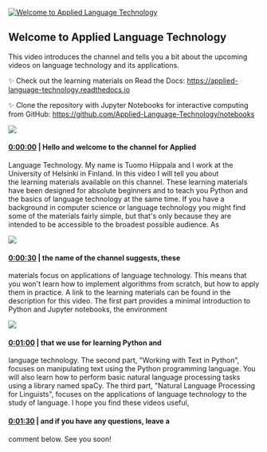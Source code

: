 [![Welcome to Applied Language Technology](https://i.ytimg.com/vi/zr0jQ47AKj8/maxresdefault.jpg)](https://www.youtube.com/watch?v=zr0jQ47AKj8)

## Welcome to Applied Language Technology

This video introduces the channel and tells you a bit about the upcoming videos on language technology and its applications. 



✨ Check out the learning materials on Read the Docs: https://applied-language-technology.readthedocs.io



✨ Clone the repository with Jupyter Notebooks for interactive computing from GitHub: https://github.com/Applied-Language-Technology/notebooks



![](https://i.ytimg.com/vi/zr0jQ47AKj8/maxres1.jpg)



#### [0:00:00](https://www.youtube.com/watch?v=zr0jQ47AKj8&t=0) |  Hello and welcome to the channel for Applied

Language Technology. My name is Tuomo Hiippala and I work at the University of Helsinki in Finland. In this video I will tell you about the learning materials available on this channel. These learning materials have been designed for absolute beginners and to teach you Python and the basics of language technology at the same time. If you have a background in computer science or language technology you might find some of the materials fairly simple, but that's only because they are intended to be accessible to the broadest possible audience. As  

![](https://i.ytimg.com/vi/zr0jQ47AKj8/maxres2.jpg)



#### [0:00:30](https://www.youtube.com/watch?v=zr0jQ47AKj8&t=30) |  the name of the channel suggests, these

materials focus on applications of language technology. This means that you won't learn how to implement algorithms from scratch, but how to apply them in practice. A link to the learning materials can be found in the description for this video. The first part provides a minimal introduction to Python and Jupyter notebooks, the environment  

![](https://i.ytimg.com/vi/zr0jQ47AKj8/maxres3.jpg)



#### [0:01:00](https://www.youtube.com/watch?v=zr0jQ47AKj8&t=60) |  that we use for learning Python and

language technology. The second part, "Working with Text in Python", focuses on manipulating text using the Python programming language. You will also learn how to perform basic natural language processing tasks using a library named spaCy. The third part, "Natural Language Processing for Linguists", focuses on the applications of language technology to the study of language. I hope you find these videos useful,  

#### [0:01:30](https://www.youtube.com/watch?v=zr0jQ47AKj8&t=90) |  and if you have any questions, leave a

comment below. See you soon!  